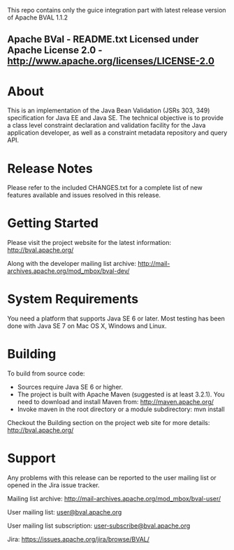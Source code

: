 This repo contains only the guice integration part with latest release version of Apache BVAL 1.1.2

Apache BVal - README.txt
Licensed under Apache License 2.0 - http://www.apache.org/licenses/LICENSE-2.0
--------------------------------------------------------------------------------

About
=====
This is an implementation of the Java Bean Validation (JSRs 303, 349)
specification for Java EE and Java SE.
The technical objective is to provide a class level constraint declaration and
validation facility for the Java application developer, as well as a constraint
metadata repository and query API.


Release Notes
=============
Please refer to the included CHANGES.txt for a complete list of new features
available and issues resolved in this release.


Getting Started
===============
Please visit the project website for the latest information:
    http://bval.apache.org/

Along with the developer mailing list archive:
    http://mail-archives.apache.org/mod_mbox/bval-dev/


System Requirements
===================
You need a platform that supports Java SE 6 or later.
Most testing has been done with Java SE 7 on Mac OS X, Windows and Linux.


Building
==========================
To build from source code:
  - Sources require Java SE 6 or higher. 
  - The project is built with Apache Maven (suggested is at least 3.2.1).
    You need to download and install Maven from: http://maven.apache.org/
  - Invoke maven in the root directory or a module subdirectory:
      mvn install

Checkout the Building section on the project web site for more details:
    http://bval.apache.org/


Support
=======
Any problems with this release can be reported to the user mailing list or
opened in the Jira issue tracker.

  Mailing list archive:
    http://mail-archives.apache.org/mod_mbox/bval-user/

  User mailing list:
    user@bval.apache.org

  User mailing list subscription:
    user-subscribe@bval.apache.org

  Jira:
    https://issues.apache.org/jira/browse/BVAL/
